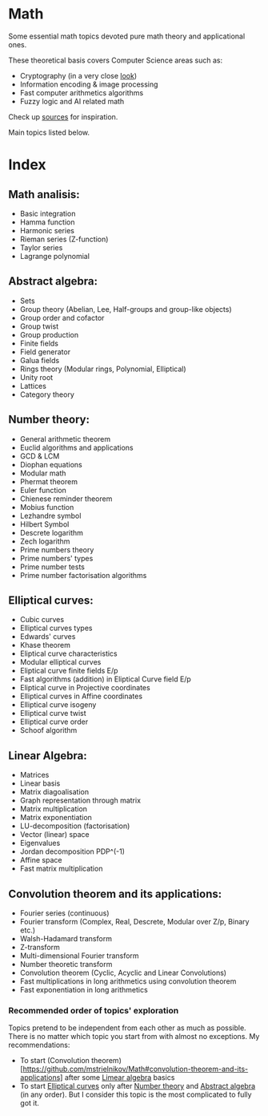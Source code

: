 # Math

Some essential math topics devoted pure math theory and applicational ones.

These theoretical basis covers Computer Science areas such as:
* Cryptography (in a very close [look](https://github.com/mstrielnikov/Cryptography#cryptography))
* Information encoding & image processing
* Fast computer arithmetics algorithms
* Fuzzy logic and AI related math

Check up [sources](https://github.com/mstrielnikov/Math/blob/main/resources.md#resources) for inspiration.

Main topics listed below.

# Index 

## Math analisis:
* Basic integration
* Hamma function
* Harmonic series
* Rieman series (Z-function)
* Taylor series
* Lagrange polynomial

## Abstract algebra:
* Sets
* Group theory (Abelian, Lee, Half-groups and group-like objects)
* Group order and cofactor
* Group twist
* Group production
* Finite fields
* Field generator
* Galua fields
* Rings theory (Modular rings, Polynomial, Elliptical)
* Unity root
* Lattices
* Category theory

## Number theory:
* General arithmetic theorem
* Euclid algorithms and applications
* GCD & LCM
* Diophan equations
* Modular math
* Phermat theorem
* Euler function
* Chienese reminder theorem
* Mobius function
* Lezhandre symbol
* Hilbert Symbol
* Descrete logarithm
* Zech logarithm
* Prime numbers theory
* Prime numbers' types
* Prime number tests
* Prime number factorisation algorithms

## Elliptical curves:
* Cubic curves
* Elliptical curves types
* Edwards' curves
* Khase theorem
* Eliptical curve characteristics
* Modular elliptical curves
* Eliptical curve finite fields E/p
* Fast algorithms (addition) in Eliptical Curve field E/p 
* Eliptical curve in Projective coordinates
* Elliptical curves in Affine coordinates
* Elliptical curve isogeny
* Elliptical curve twist
* Elliptical curve order
* Schoof algorithm

## Linear Algebra:
* Matrices
* Linear basis
* Matrix diagoalisation
* Graph representation through matrix
* Matrix multiplication
* Matrix exponentiation
* LU-decomposition (factorisation)
* Vector (linear) space
* Eigenvalues
* Jordan decomposition PDP^(-1)
* Affine space
* Fast matrix multiplication

## Convolution theorem and its applications:
* Fourier series (continuous)
* Fourier transform (Complex, Real, Descrete, Modular over Z/p, Binary etc.)
* Walsh-Hadamard transform
* Z-transform
* Multi-dimensional Fourier transform
* Number theoretic transform
* Convolution theorem (Cyclic, Acyclic and Linear Convolutions)
* Fast multiplications in long arithmetics using convolution theorem
* Fast exponentiation in long arithmetics

### Recommended order of topics' exploration
Topics pretend to be independent from each other as much as possible. There is no matter which topic you start from with almost no exceptions.
My recommendations:
* To start (Convolution theorem)[https://github.com/mstrielnikov/Math#convolution-theorem-and-its-applications] after some [Limear algebra](https://github.com/mstrielnikov/Math#linear-algebra) basics
* To start [Elliptical curves](https://github.com/mstrielnikov/Math#elliptical-curves) only after [Number theory](https://github.com/mstrielnikov/Math#number-theory) and [Abstract algebra](https://github.com/mstrielnikov/Math#abstract-algebra) (in any order). But I consider this topic is the most complicated to fully got it.
